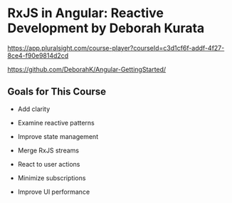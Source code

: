 # RxJS in Angular: Reactive Development by Deborah Kurata
https://app.pluralsight.com/course-player?courseId=c3d1cf6f-addf-4f27-8ce4-f90e9814d2cd

https://github.com/DeborahK/Angular-GettingStarted/
 
## Goals for This Course
- Add clarity
  
- Examine reactive patterns
  
- Improve state management
  
- Merge RxJS streams
 
- React to user actions

- Minimize subscriptions

- Improve UI performance

